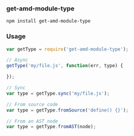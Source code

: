 ### get-amd-module-type

`npm install get-amd-module-type`

### Usage

```js
var getType = require('get-amd-module-type');

// Async
getType('my/file.js', function(err, type) {

});

// Sync
var type = getType.sync('my/file.js');

// From source code
var type = getType.fromSource('define() {}');

// From an AST node
var type = getType.fromAST(node);
```
